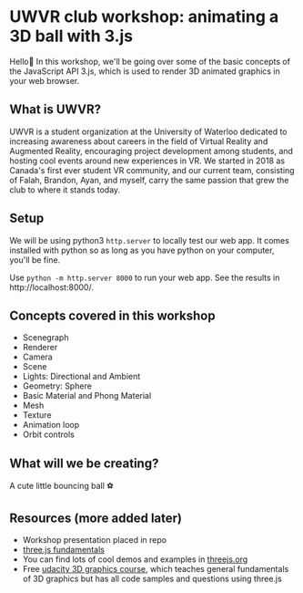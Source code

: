 # UWVR club workshop: animating a 3D ball with 3.js

Hello&#x1F44B; In this workshop, we'll be going over some of the basic concepts of the JavaScript API 3.js, which is used to render 3D animated graphics in your web browser.

## What is UWVR?
UWVR is a student organization at the University of Waterloo dedicated to increasing awareness about careers in the field of Virtual Reality and Augmented Reality, encouraging project development among students, and hosting cool events around new experiences in VR. We started in 2018 as Canada's first ever student VR community, and our current team, consisting of Falah, Brandon, Ayan, and myself, carry the same passion that grew the club to where it stands today.

## Setup
We will be using python3 `http.server` to locally test our web app. It comes installed with python so as long as you have python on your computer, you'll be fine.

Use `python -m http.server 8000` to run your web app. See the results in http://localhost:8000/.

## Concepts covered in this workshop
* Scenegraph
* Renderer
* Camera
* Scene
* Lights: Directional and Ambient
* Geometry: Sphere
* Basic Material and Phong Material
* Mesh
* Texture
* Animation loop
* Orbit controls


## What will we be creating?

A cute little bouncing ball &#x26BD;

## Resources (more added later)
* Workshop presentation placed in repo
* [three.js fundamentals](https://threejsfundamentals.org/)
* You can find lots of cool demos and examples in [threejs.org](https://threejs.org/)
* Free [udacity 3D graphics course](https://www.udacity.com/course/interactive-3d-graphics--cs291), which teaches general fundamentals of 3D graphics but has all code samples and questions using three.js
